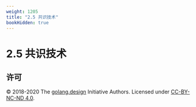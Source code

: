 ```yaml
---
weight: 1205
title: "2.5 共识技术"
bookHidden: true
---
```



# 2.5 共识技术


## 许可

&copy; 2018-2020 The [golang.design](https://golang.design) Initiative Authors. Licensed under [CC-BY-NC-ND 4.0](https://creativecommons.org/licenses/by-nc-nd/4.0/).
